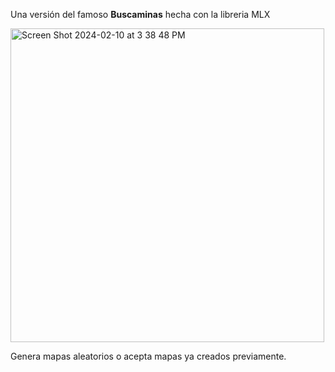 Una versión del famoso <b>Buscaminas</b> hecha con la libreria MLX</br>
<p><img width="502" alt="Screen Shot 2024-02-10 at 3 38 48 PM" src="https://github.com/ferri666/Minas/assets/78905276/62be9dff-e93f-4307-be8b-0ff62be61376"></p>

Genera mapas aleatorios o acepta mapas ya creados previamente.
